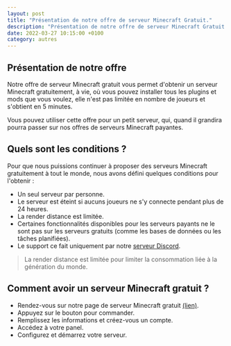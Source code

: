 ```yaml
---
layout: post
title: "Présentation de notre offre de serveur Minecraft Gratuit."
description: "Présentation de notre offre de serveur Minecraft Gratuit à vie."
date: 2022-03-27 10:15:00 +0100
category: autres
---
```


## Présentation de notre offre

Notre offre de serveur Minecraft gratuit vous permet d'obtenir un serveur Minecraft gratuitement, à vie, où vous pouvez installer tous les plugins et mods que vous voulez, elle n'est pas limitée en nombre de joueurs et s'obtient en 5 minutes.

Vous pouvez utiliser cette offre pour un petit serveur, qui, quand il grandira pourra passer sur nos offres de serveurs Minecraft payantes.

## Quels sont les conditions ?

Pour que nous puissions continuer à proposer des serveurs Minecraft gratuitement à tout le monde, nous avons défini quelques conditions pour l'obtenir :

* Un seul serveur par personne.
* Le serveur est éteint si aucuns joueurs ne s'y connecte pendant plus de 24 heures.
* La render distance est limitée.
* Certaines fonctionnalités disponibles pour les serveurs payants ne le sont pas sur les serveurs gratuits (comme les bases de données ou les tâches planifiées).
* Le support ce fait uniquement par notre [serveur Discord](https://discord.gg/554DCvV).

> La render distance est limitée pour limiter la consommation liée à la génération du monde.

## Comment avoir un serveur Minecraft gratuit ?

* Rendez-vous sur notre page de serveur Minecraft gratuit [(lien)](https://skoali.com/minecraft-gratuit).
* Appuyez sur le bouton pour commander.
* Remplissez les informations et créez-vous un compte.
* Accédez à votre panel.
* Configurez et démarrez votre serveur.